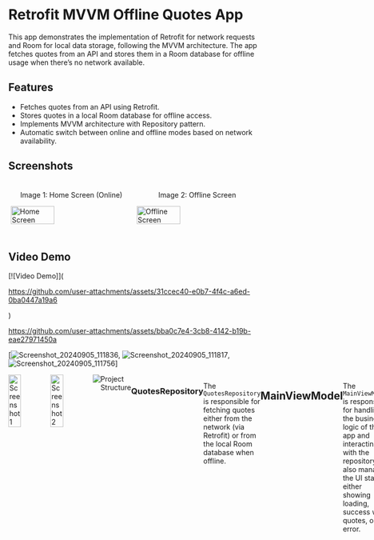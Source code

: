 # Retrofit MVVM Offline Quotes App

This app demonstrates the implementation of Retrofit for network requests and Room for local data storage, following the MVVM architecture. The app fetches quotes from an API and stores them in a Room database for offline usage when there’s no network available.

## Features

- Fetches quotes from an API using Retrofit.
- Stores quotes in a local Room database for offline access.
- Implements MVVM architecture with Repository pattern.
- Automatic switch between online and offline modes based on network availability.

## Screenshots

<div style="display: flex; flex-direction: row;">
    <div style="flex: 33.33%; padding: 5px;">
        <p align="center">Image 1: Home Screen (Online)</p>
        <img src="https://path_to_your_image_1" alt="Home Screen (Online)" style="width: 60%;">
    </div>
    <div style="flex: 33.33%; padding: 5px;">
        <p align="center">Image 2: Offline Screen</p>
        <img src="https://path_to_your_image_2" alt="Offline Screen" style="width: 60%;">
    </div>
</div>

## Video Demo

[![Video Demo]](

https://github.com/user-attachments/assets/31ccec40-e0b7-4f4c-a6ed-0ba0447a19a6

)


https://github.com/user-attachments/assets/bba0c7e4-3cb8-4142-b19b-eae27971450a



[![Screenshot_20240905_111836](https://github.com/user-attachments/assets/758e1b61-afc9-4cb7-9aa0-8fb0acb7bf27),
![Screenshot_20240905_111817](https://github.com/user-attachments/assets/69a44632-cba4-47bd-9401-4f670dd0c27c),
![Screenshot_20240905_111756](https://github.com/user-attachments/assets/56ff1859-fe05-47c3-bb21-65048cffa630)]

<div style="display: flex;">
  <img src="https://github.com/user-attachments/assets/758e1b61-afc9-4cb7-9aa0-8fb0acb7bf27" alt="Screenshot 1" style="width: 32%; margin-right: 1%;">
  <img src="https://github.com/user-attachments/assets/69a44632-cba4-47bd-9401-4f670dd0c27c" alt="Screenshot 2" style="width: 32%; margin-right: 1%;">
  <img src="https://github.com/user-attachments/assets/56ff1859-fe05-47c3-bb21-65048cffa630



## Project Structure

### QuotesRepository

The `QuotesRepository` is responsible for fetching quotes either from the network (via Retrofit) or from the local Room database when offline.

```kotlin
package com.example.retrofitmvvm.repository

import android.content.Context
import com.example.retrofitmvvm.api.QuoteService
import com.example.retrofitmvvm.db.QuoteDatabase
import com.example.retrofitmvvm.models.QuoteList
import com.example.retrofitmvvm.utils.NetworkUtils
import kotlinx.coroutines.flow.MutableStateFlow
import kotlinx.coroutines.flow.StateFlow
import kotlinx.coroutines.flow.asStateFlow

class QuotesRepository(
    private val quoteService: QuoteService,
    private val quoteDatabase: QuoteDatabase,
    private val applicationContext: Context
) {

    private val _quoteState = MutableStateFlow<QuoteList?>(null)

    val quotes: StateFlow<QuoteList?> = _quoteState.asStateFlow()

    suspend fun getQuotes(page: Int) {
        if (NetworkUtils.isNetworkAvailable(applicationContext)) {
            val result = quoteService.getQuotes(page)
            if (result?.body() != null) {
                quoteDatabase.quoteDao().addQuotes(result.body()!!.results)
                _quoteState.value = result.body()
            }
        } else {
            val quotes = quoteDatabase.quoteDao().getQuotes()
            val quoteList = QuoteList(1, 1, 1, quotes, 1, 1)
            _quoteState.value = quoteList
        }
    }
}
```

## MainViewModel

The `MainViewModel` is responsible for handling the business logic of the app and interacting with the repository. It also manages the UI state, either showing loading, success with quotes, or an error.

```kotlin
package com.example.retrofitmvvm.viewmodels

import androidx.lifecycle.ViewModel
import androidx.lifecycle.viewModelScope
import com.example.retrofitmvvm.models.QuoteList
import com.example.retrofitmvvm.repository.QuotesRepository
import kotlinx.coroutines.Dispatchers
import kotlinx.coroutines.flow.MutableStateFlow
import kotlinx.coroutines.flow.StateFlow
import kotlinx.coroutines.flow.asStateFlow
import kotlinx.coroutines.launch

class MainViewModel(private val repository: QuotesRepository): ViewModel() {
    private val _quoteListState = MutableStateFlow<QuoteListState>(QuoteListState.Loading)
    val quoteListState: StateFlow<QuoteListState> = _quoteListState.asStateFlow()

    init {
        viewModelScope.launch(Dispatchers.IO) {
            try {
                repository.getQuotes(1)
                _quoteListState.value = QuoteListState.Success(repository.quotes.value)
            } catch (e: Exception) {
                _quoteListState.value = QuoteListState.Error(e.message ?: "Unknown error")
            }
        }
    }
}

sealed class QuoteListState {
    object Loading : QuoteListState()
    data class Success(val quoteList: QuoteList?) : QuoteListState()
    data class Error(val message: String) : QuoteListState()
}
```

## Explanation of the ViewModel

- **ViewModel**: `MainViewModel` manages the UI-related data and handles the interaction between the view and the repository. It runs background tasks using Kotlin coroutines in the `viewModelScope`.
- **QuoteListState**: A sealed class is used to represent different UI states: `Loading`, `Success`, and `Error`. This makes it easier to handle the UI states consistently.
- **Coroutine**: The `viewModelScope.launch` runs the network request on the `Dispatchers.IO` thread for better performance.
- **StateFlow**: The `quoteListState` observable is exposed to the UI layer using `StateFlow`, ensuring that the UI gets updated based on the data's state.

## DAO (Data Access Object)

The `QuoteDao` is the interface for accessing the Room database. It contains methods to insert quotes into the database and query them.

```kotlin
@Dao
interface QuoteDao {
    @Insert(onConflict = OnConflictStrategy.REPLACE)
    suspend fun addQuotes(quotes: List<QuoteModel>)

    @Query("SELECT * FROM quotes")
    suspend fun getQuotes(): List<QuoteModel>
}
```

## Retrofit API Service

This is the interface for defining the API endpoints used by Retrofit to fetch the quotes from a remote server.

```kotlin
interface QuoteService {
    @GET("/quotes")
    suspend fun getQuotes(@Query("page") page: Int): Response<QuoteList>
}
```

## Share Feature

The app includes a feature to share quotes via other applications. Below is an example implementation in the repository class.

```kotlin
fun shareQuote(context: Context, quote: QuoteModel) {
    val sendIntent: Intent = Intent().apply {
        action = Intent.ACTION_SEND
        putExtra(Intent.EXTRA_TEXT, "\"${quote.text}\" - ${quote.author}")
        type = "text/plain"
    }
    context.startActivity(Intent.createChooser(sendIntent, null))
}
```

## How to Run

1. Clone the repository:

```bash
   git clone https://github.com/SOUMEN-PAL/QUOTIFY.git
```

2. Open the project in Android Studio.
3. Build and run the app on an Android emulator or a physical device.
4. Test the app by turning the internet connection on and off to check the online and offline modes.

## Acknowledgements

This project demonstrates the integration of Retrofit for HTTP requests, Room for local data persistence, and Kotlin coroutines with `StateFlow` for asynchronous programming in an MVVM architecture.

Feel free to explore the code, suggest improvements, or report any issues!

## Explanation of the Additional Code

- **Room Database**: The `QuoteDao` handles the insertion and querying of quotes in the local database.
- **Retrofit Service**: `QuoteService` defines the API call for fetching quotes from the server.
- **StateFlow**: The `StateFlow` is a Kotlin flow that emits updates to the UI, ensuring smooth data handling.


